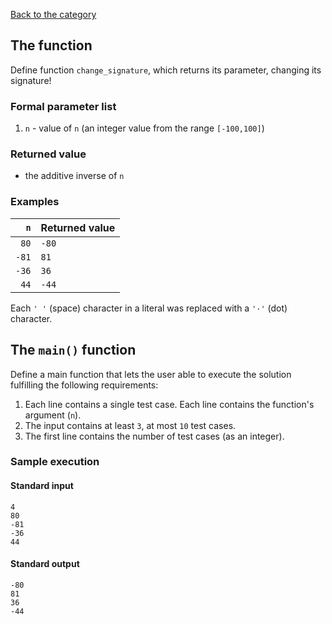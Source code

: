 [Back to the category](./README.md)

## The function

Define function `change_signature`, which returns its parameter, changing its signature!


### Formal parameter list

1. `n` - value of `n` (an integer value from the range `[-100,100]`)

### Returned value

* the additive inverse of `n`

### Examples

| `n` | Returned value | 
| ---: | :-- | 
| `80` | `-80` | 
| `-81` | `81` | 
| `-36` | `36` | 
| `44` | `-44` | 

Each `' '` (space) character in a literal was replaced with a  `'·'` (dot) character.

## The `main()` function

Define a main function that lets the user able to execute the solution fulfilling the following requirements:

1. Each line contains a single test case. Each line contains the function's argument (`n`).
1. The input contains at least `3`, at most `10` test cases.
1. The first line contains the number of test cases (as an integer).

### Sample execution

#### Standard input

```
4
80
-81
-36
44
```

#### Standard output

```
-80
81
36
-44
```